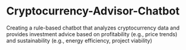# Cryptocurrency-Advisor-Chatbot
Creating a rule-based chatbot that analyzes cryptocurrency data and provides investment advice based on profitability (e.g., price trends) and sustainability (e.g., energy efficiency, project viability)
